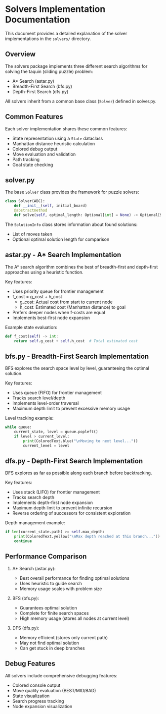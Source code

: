 # Solvers Implementation Documentation

This document provides a detailed explanation of the solver implementations in
the `solvers/` directory.

## Overview

The solvers package implements three different search algorithms for solving the
taquin (sliding puzzle) problem:

- A* Search (astar.py)
- Breadth-First Search (bfs.py)
- Depth-First Search (dfs.py)

All solvers inherit from a common base class (`Solver`) defined in solver.py.

## Common Features

Each solver implementation shares these common features:

- State representation using a `State` dataclass
- Manhattan distance heuristic calculation
- Colored debug output
- Move evaluation and validation
- Path tracking
- Goal state checking

## solver.py

The base `Solver` class provides the framework for puzzle solvers:

```python
class Solver(ABC):
    def __init__(self, initial_board)
    @abstractmethod
    def solve(self, optimal_length: Optional[int] = None) -> Optional[SolutionInfo]
```

The `SolutionInfo` class stores information about found solutions:

- List of moves taken
- Optional optimal solution length for comparison

## astar.py - A* Search Implementation

The A* search algorithm combines the best of breadth-first and depth-first
approaches using a heuristic function.

Key features:

- Uses priority queue for frontier management
- f_cost = g_cost + h_cost
  - g_cost: Actual cost from start to current node
  - h_cost: Estimated cost (Manhattan distance) to goal
- Prefers deeper nodes when f-costs are equal
- Implements best-first node expansion

Example state evaluation:

```python
def f_cost(self) -> int:
    return self.g_cost + self.h_cost  # Total estimated cost
```

## bfs.py - Breadth-First Search Implementation

BFS explores the search space level by level, guaranteeing the optimal solution.

Key features:

- Uses queue (FIFO) for frontier management
- Tracks search level/depth
- Implements level-order traversal
- Maximum depth limit to prevent excessive memory usage

Level tracking example:

```python
while queue:
    current_state, level = queue.popleft()
    if level > current_level:
        print(ColoredText.blue("\nMoving to next level..."))
        current_level = level
```

## dfs.py - Depth-First Search Implementation

DFS explores as far as possible along each branch before backtracking.

Key features:

- Uses stack (LIFO) for frontier management
- Tracks search depth
- Implements depth-first node expansion
- Maximum depth limit to prevent infinite recursion
- Reverse ordering of successors for consistent exploration

Depth management example:

```python
if len(current_state.path) >= self.max_depth:
    print(ColoredText.yellow("\nMax depth reached at this branch..."))
    continue
```

## Performance Comparison

1. A* Search (astar.py):
   - Best overall performance for finding optimal solutions
   - Uses heuristic to guide search
   - Memory usage scales with problem size

2. BFS (bfs.py):
   - Guarantees optimal solution
   - Complete for finite search spaces
   - High memory usage (stores all nodes at current level)

3. DFS (dfs.py):
   - Memory efficient (stores only current path)
   - May not find optimal solution
   - Can get stuck in deep branches

## Debug Features

All solvers include comprehensive debugging features:

- Colored console output
- Move quality evaluation (BEST/MID/BAD)
- State visualization
- Search progress tracking
- Node expansion visualization
